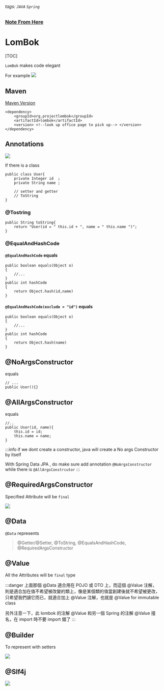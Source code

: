 ###### tags: `JAVA` `Spring`
### [Note From Here](https://kucw.github.io/blog/2020/3/java-lombok/)
# LomBok
[TOC]

`LomBok` makes code elegant  

For example
![](https://i.imgur.com/inZrWpM.png)



## Maven

[Maven Version](https://mvnrepository.com/artifact/org.projectlombok/lombok)

```xml=
<dependency>
    <groupId>org.projectlombok</groupId>
    <artifactId>lombok</artifactId>
    <version> <!--look up office page to pick up--> </version>
</dependency>
```



## Annotations


![](https://i.imgur.com/H0vjt5y.png)


If there is a class
```java=
public class User{
    private Integer id  ;
    private String name ;
    
    // setter and getter
    // ToString
}
```


### @Tostring

```java=
public String toString{
    return "User(id = " this.id + ", name = " this.name ")";
}
```

### @EqualAndHashCode
#### `@EqualAndHashCode` equals

```java=
public boolean equals(Object o)
{
    //...
}
public int hashCode
{
    return Object.hash(id,name)
}
```

#### `@EqualAndHashCode(exclude = "id")` equals
```java=
public boolean equals(Object o)
{
    //...
}
public int hashCode
{
    return Object.hash(name)
}
```

## @NoArgsConstructor

equals
```java=
// ...
public User(){}
```


##  @AllArgsConstructor


equals
```java=
//..
public User(id, name){
    this.id = id;
    this.name = name;
}
```

:::info
if we dont create a constructor, java will create a No args Constructor by itself 

With Spring Data JPA , do make sure add annotation `@NoArgsConstructor` while there is `@AllArgsConstrcutor`
:::

## @RequiredArgsConstructor

Specified Attribute will be `final` 

![](https://i.imgur.com/hcyzMlD.png)


## @Data


`@Data` represents
> @Getter/@Setter, @ToString, @EqualsAndHashCode, @RequiredArgsConstructor


## @Value

All the Attributes will be `final` type


:::danger
上面那個 @Data 適合用在 POJO 或 DTO 上，而這個 @Value 注解，則是適合加在值不希望被改變的類上，像是某個類的值當創建後就不希望被更改，只希望我們讀它而已，就適合加上 @Value 注解，也就是 @Value for immutable class

另外注意一下，此 lombok 的注解 @Value 和另一個 Spring 的注解 @Value 撞名，在 import 時不要 import 錯了
:::


## @Builder

To represent with setters

![](https://i.imgur.com/P9u4632.png)


## @Slf4j

![](https://i.imgur.com/rGbxUUo.png)
